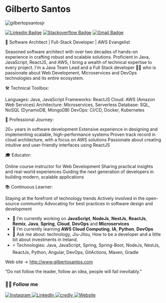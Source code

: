 # Gilberto Santos

<p align="left"> <img src="https://komarev.com/ghpvc/?username=gilbertopsantosjr" alt="gilbertopsantosjr" /> </p>

[![Linkedin Badge](https://img.shields.io/badge/-gilbertopsantosjr-blue?style=flat-square&logo=Linkedin&logoColor=white&link=https://www.linkedin.com/in/gilbertopsantosjr/)](https://www.linkedin.com/in/gilbertopsantosjr/)
[![Stackoverflow Badge](https://img.shields.io/badge/-Stackoverflow-4CA143?style=flat-square&logo=Stackoverflow&logoColor=white&link=https://stackexchange.com/users/5565335/gilberto-santos)](https://stackexchange.com/users/5565335/gilberto-santos)
[![Gmail Badge](https://img.shields.io/badge/-gilbertopsantosjr@gmail.com-c14438?style=flat-square&logo=Gmail&logoColor=white&link=mailto:gilbertopsantosjr@gmail.com)](mailto:gilbertopsantosjr@gmail.com)

🚀 Software Architect | Full-Stack Developer | AWS Evangelist

Seasoned software architect with over two decades of hands-on experience in crafting robust and scalable solutions. Proficient in Java, JavaScript, ReactJS, and AWS, I bring a wealth of technical expertise to every project. I'm a Java Team Lead and a Full Stack developer 👨‍💻 who is passionate about Web Development, Microservices and DevOps technologies and its entire ecosystem. 

🛠️ Technical Toolbox:

Languages: Java, JavaScript
Frameworks: ReactJS
Cloud: AWS (Amazon Web Services)
Architecture: Microservices, Serverless
Database: SQL, NoSQL (DynamoDB, MongoDB)
DevOps: CI/CD, Docker, Kubernetes

💼 Professional Journey:

20+ years in software development
Extensive experience in designing and implementing scalable, high-performance systems
Proven track record in cloud architecture, with a focus on AWS solutions
Passionate about creating intuitive and user-friendly interfaces using ReactJS

🎓 Educator:

Online course instructor for Web Development
Sharing practical insights and real-world experiences
Guiding the next generation of developers in building modern, scalable applications

📚 Continuous Learner:

Staying at the forefront of technology trends
Actively involved in the open-source community
Advocating for best practices in software design and development

- 🔭 I’m currently working on **JavaScript**, **NodeJs**, **NestJs**, **ReactJs**, **Remix**, **Java**, **Spring**, **Cloud**, **DevOps** and **Microservices** 
- 🌱 I’m currently learning **AWS Cloud Computing**, **IA**, **Python**, **DevOps** 
- 💬 Ask me about: technology, Jiu-Jitsu, How to be a developer and a little bit about investments in Ireland.
-  ⚡ Technologies: Java, JavaScript, Spring, Spring-Boot, NodeJs, NestJs, ReactJs, Python, Angular, DevOps, GitActions, Maven, Gradle 

Web site -> http://www.gilbertosantos.com 

"Do not follow the leader, follow an idea, people will fail inevitably." 

<h3> 🤝🏻 Follow me </h3>

<p>
  <a href="https://www.instagram.com/gilbertopsantosjr/">
    <img alt="Instagram" src="https://img.shields.io/badge/Instagram-gilbertopsantosjr-blue?style=flat-square&logo=instagram">
  </a>

  <a href="https://www.linkedin.com/in/gilbertopsantosjr/">
    <img alt="LinkedIn" src="https://img.shields.io/badge/LinkedIn-gilbertopsantosjr-blue?style=flat-square&logo=linkedin">
  </a>

  <a href="https://www.credly.com/users/gilberto-santos/badges">
    <img alt="credly" src="https://img.shields.io/badge/Credly-gilbertopsantosjr-blue?style=flat-square&logo=credly">
  </a>

  <a href="https://www.gilbertosantos.com">
    <img alt="Website" src="https://img.shields.io/badge/Website-https://www.gilbertosantos.com-blue?style=flat-square&logo=google-chrome">
  </a>
</p>

